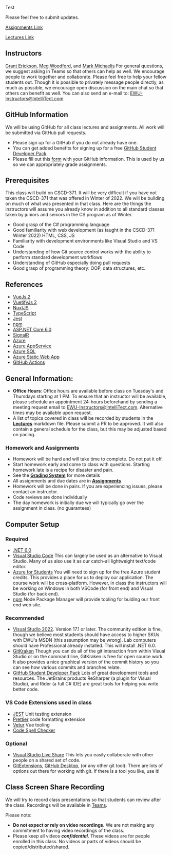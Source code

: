 Test

Please feel free to submit updates.

[Assignments Link](Assignments.md)

[Lectures Link](Lectures.md)

## Instructors ##
[Grant Erickson](https://github.com/GrantErickson), [Meg Woodford](https://github.com/mmwoodfo), and [Mark Michaelis](https://github.com/MarkMichaelis)
For general questions, we suggest asking in Teams so that others can help as well. We encourage people to work together and collaborate. Please feel free to help your fellow students out. Though it is possible to privately message people directly, as much as possible, we encourage open discussion on the main chat so that others can benefit as well.
You can also send an e-mail to: [EWU-Instructors@IntelliTect.com](EWU-Instructors@IntelliTect.com)

## GitHub Information
We will be using GitHub for all class lectures and assignments. All work will be submitted via GitHub pull requests.
* Please sign up for a GitHub if you do not already have one. 
* You can get added benefits for signing up for a free [GitHub Student Developer Pack](https://education.github.com/pack).  
* Please fill out this [form](https://forms.office.com/r/2rrvn2v7av) with your GitHub information. This is used by us so we can appropriately grade assignments.

## Prerequisites
This class will build on CSCD-371. It will be very difficult if you have not taken the CSCD-371 that was offered in Winter of 2022. We will be building on much of what was presented in that class. Here are the things the instructors will assume you already know in addition to all standard classes taken by juniors and seniors in the CS program as of Winter.
* Good grasp of the C# programming language
* Good familiarity with web development (as taught in the CSCD-371 Winter 2022) HTML, CSS, JS
* Familiarity with development environments like Visual Studio and VS Code
* Understanding of how Git source control works with the ability to perform standard development workflows
* Understanding of GitHub especially doing pull requests
* Good grasp of programming theory: OOP, data structures, etc.

## References
* [VueJs 2](https://vuejs.org/)
* [VuetifyJs 2](https://vuetifyjs.com/en/)
* [NuxtJS](https://nuxtjs.org/)
* [TypeScript](https://www.typescriptlang.org/docs/)
* [Jest](https://jestjs.io/)
* [npm](https://docs.npmjs.com/)
* [ASP.NET Core 6.0](https://docs.microsoft.com/en-us/aspnet/core/?view=aspnetcore-6.0)
* [SignalR](https://docs.microsoft.com/en-us/aspnet/core/signalr/introduction?view=aspnetcore-6.0)
* [Azure](https://docs.microsoft.com/en-us/azure/?product=popular)
* [Azure AppService](https://docs.microsoft.com/en-us/azure/app-service/)
* [Azure SQL](https://docs.microsoft.com/en-us/azure/azure-sql/)
* [Azure Static Web App](https://docs.microsoft.com/en-us/learn/paths/azure-static-web-apps/)
* [GitHub Actions](https://docs.github.com/en/actions)

## General Information:
* **Office Hours**: Office hours are available before class on Tuesday's and Thursdays starting at 1 PM. To ensure that an instructor will be available, please schedule an appointment 24-hours beforehand by sending a meeting request email to EWU-Instructors@IntelliTect.com. Alternative times may be available upon request.
* A list of topics covered in class will be recorded by students in the [**Lectures**](Lectures.md) markdown file. Please submit a PR to be approved. It will also contain a general schedule for the class, but this may be adjusted based on pacing.

### Homework and Assignments
* Homework will be hard and will take time to complete. Do not put it off. 
* Start homework early and come to class with questions. Starting homework late is a recipe for disaster and pain.
* See the [**Grading System**](Homework-Grading.md) for more details
* All assignments and due dates are in [**Assignments**](Assignments.md)
* Homework will be done in pairs. If you are experiencing issues, please contact an instructor.
* Code reviews are done individually
* The day homework is initially due we will typically go over the assignment in class. (no guarantees)

## Computer Setup ##

### Required ###
- [.NET 6.0](https://dotnet.microsoft.com/download)
- [Visual Studio Code](https://code.visualstudio.com/) This can largely be used as an alternative to Visual Studio. Many of us also use it as our catch-all lightweight text/code editor.
- [Azure for Students](https://azure.microsoft.com/en-us/free/students/) You will need to sign up for the free Azure student credits. This provides a place for us to deploy our application.
The course work will be cross-platform. However, in class the instructors will be working on Windows in both VSCode (for front end) and Visual Studio (for back end).
- [npm](https://docs.npmjs.com/) Node Package Manager will provide tooling for bulding our front end web site.

### Recommended ###
- [Visual Studio 2022](https://visualstudio.microsoft.com/downloads/). Version 17.1 or later. The community edition is fine, though we believe most students should have access to higher SKUs with EWU's MSDN (this assumption may be wrong). Lab computers should have Professional already installed. This will install .NET 6.0.
- [GitKraken](https://gitkraken.keboo.dev/) Though you can do all of the git interaction from within Visual Studio or on the command line, GitKraken is free for open source work. It also provides a nice graphical version of the commit history so you can see how various commits and branches relate. 
- [GitHub Student Developer Pack](https://education.github.com/students) Lots of great development tools and resources. The JetBrains products ReSharper (a plugin for Visual Studio), and Rider (a full C# IDE) are great tools for helping you write better code. 

### VS Code Extensions used in class ###
- [JEST](https://marketplace.visualstudio.com/items?itemName=Orta.vscode-jest) Unit testing extension
- [Prettier](https://marketplace.visualstudio.com/items?itemName=esbenp.prettier-vscode) code formatting extension
- [Vetur](https://marketplace.visualstudio.com/items?itemName=octref.vetur) Vue tooling
- [Code Spell Checker](https://marketplace.visualstudio.com/items?itemName=streetsidesoftware.code-spell-checker)

### Optional ###
- [Visual Studio Live Share](https://visualstudio.microsoft.com/services/live-share/) This lets you easily collaborate with other people on a shared set of code. 
- [GitExtensions](https://gitextensions.github.io/), [GitHub Desktop](https://desktop.github.com/), (or any other git tool): There are lots of options out there for working with git. If there is a tool you like, use it! 

## Class Screen Share Recording ##
We will try to record class presentations so that students can review after the class. Recordings will be available in [Teams](https://intellitectsp.sharepoint.com/:f:/s/EWU-CSCD379-2022-Spring/EvQdR7Ht30tKr3TZn5B6qJYBmdO0FTfx1mTHoibSh2wvdA?e=qH6mSn).

Please note:
* **Do not expect or rely on video recordings.**  We are not making any commitment to having video recordings of the class. 
* Please keep all videos ***confidential***. These videos are for people enrolled in this class. No videos or parts of videos should be copied/distributed/shared.
